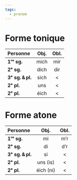 ```yaml
---
tags:
  - pronom
---
```


# Forme tonique

| Personne          | Obj.  | Obl. |
| :---------------- | :---: | :--: |
| **1ʳᵉ sg.**       | mich  | mir  |
| **2ᵉ sg.**        | dich  | dir  |
| **3ᵉ sg. & pl.**   | sich  | <    |
| **2ᵉ pl.**        | uns   | <    |
| **2ᵉ pl.**        | éich  | <    |

# Forme atone

| Personne          | Obj.  | Obl. |
| :---------------- | :---: | :--: |
| **1ʳᵉ sg.**       | mi  | m’r  |
| **2ᵉ sg.**        | di  | d’r  |
| **3ᵉ sg. & pl.**   | si  | <    |
| **2ᵉ pl.**        | uns (is)   | <    |
| **2ᵉ pl.**        | éich (ni)  | <    |